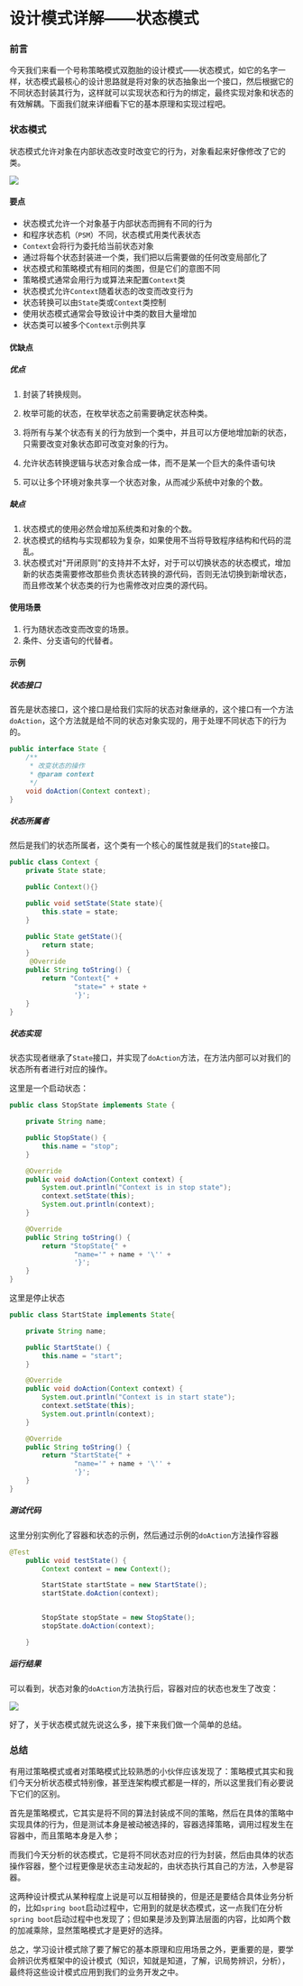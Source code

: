# 设计模式详解——状态模式

### 前言

今天我们来看一个号称策略模式双胞胎的设计模式——状态模式，如它的名字一样，状态模式最核心的设计思路就是将对象的状态抽象出一个接口，然后根据它的不同状态封装其行为，这样就可以实现状态和行为的绑定，最终实现对象和状态的有效解耦。下面我们就来详细看下它的基本原理和实现过程吧。

### 状态模式

状态模式允许对象在内部状态改变时改变它的行为，对象看起来好像修改了它的类。

![](https://syske-pic-bed.oss-cn-hangzhou.aliyuncs.com/imgs/blog/20211020085742.png)

#### 要点

- 状态模式允许一个对象基于内部状态而拥有不同的行为
- 和程序状态机（`PSM`）不同，状态模式用类代表状态
- `Context`会将行为委托给当前状态对象
- 通过将每个状态封装进一个类，我们把以后需要做的任何改变局部化了
- 状态模式和策略模式有相同的类图，但是它们的意图不同
- 策略模式通常会用行为或算法来配置`Context`类
- 状态模式允许`Context`随着状态的改变而改变行为
- 状态转换可以由`State`类或`Context`类控制
- 使用状态模式通常会导致设计中类的数目大量增加
- 状态类可以被多个`Context`示例共享



#### 优缺点

##### 优点

1. 封装了转换规则。

2. 枚举可能的状态，在枚举状态之前需要确定状态种类。 
3. 将所有与某个状态有关的行为放到一个类中，并且可以方便地增加新的状态，只需要改变对象状态即可改变对象的行为。 
4. 允许状态转换逻辑与状态对象合成一体，而不是某一个巨大的条件语句块
5. 可以让多个环境对象共享一个状态对象，从而减少系统中对象的个数。

##### 缺点

1. 状态模式的使用必然会增加系统类和对象的个数。
2. 状态模式的结构与实现都较为复杂，如果使用不当将导致程序结构和代码的混乱。
3. 状态模式对"开闭原则"的支持并不太好，对于可以切换状态的状态模式，增加新的状态类需要修改那些负责状态转换的源代码，否则无法切换到新增状态，而且修改某个状态类的行为也需修改对应类的源代码。

#### 使用场景 

1. 行为随状态改变而改变的场景。 
2. 条件、分支语句的代替者。

#### 示例

##### 状态接口

首先是状态接口，这个接口是给我们实际的状态对象继承的，这个接口有一个方法`doAction`，这个方法就是给不同的状态对象实现的，用于处理不同状态下的行为的。

```java
public interface State {
    /**
     * 改变状态的操作
     * @param context
     */
    void doAction(Context context);
}
```

##### 状态所属者

然后是我们的状态所属者，这个类有一个核心的属性就是我们的`State`接口。

```java
public class Context {
    private State state;

    public Context(){}

    public void setState(State state){
        this.state = state;
    }

    public State getState(){
        return state;
    }
     @Override
    public String toString() {
        return "Context{" +
                "state=" + state +
                '}';
    }
}
```

##### 状态实现

状态实现者继承了`State`接口，并实现了`doAction`方法，在方法内部可以对我们的状态所有者进行对应的操作。

这里是一个启动状态：

```java
public class StopState implements State {

    private String name;

    public StopState() {
        this.name = "stop";
    }

    @Override
    public void doAction(Context context) {
        System.out.println("Context is in stop state");
        context.setState(this);
        System.out.println(context);
    }

    @Override
    public String toString() {
        return "StopState{" +
                "name='" + name + '\'' +
                '}';
    }
}

```

这里是停止状态

```java
public class StartState implements State{

    private String name;

    public StartState() {
        this.name = "start";
    }

    @Override
    public void doAction(Context context) {
        System.out.println("Context is in start state");
        context.setState(this);
        System.out.println(context);
    }

    @Override
    public String toString() {
        return "StartState{" +
                "name='" + name + '\'' +
                '}';
    }
}
```

##### 测试代码

这里分别实例化了容器和状态的示例，然后通过示例的`doAction`方法操作容器

```java
@Test
    public void testState() {
        Context context = new Context();

        StartState startState = new StartState();
        startState.doAction(context);


        StopState stopState = new StopState();
        stopState.doAction(context);

    }
```

##### 运行结果

可以看到，状态对象的`doAction`方法执行后，容器对应的状态也发生了改变：

![](https://syske-pic-bed.oss-cn-hangzhou.aliyuncs.com/imgs/blog/20211020220119.png)

好了，关于状态模式就先说这么多，接下来我们做一个简单的总结。



### 总结

有用过策略模式或者对策略模式比较熟悉的小伙伴应该发现了：策略模式其实和我们今天分析状态模式特别像，甚至连架构模式都是一样的，所以这里我们有必要说下它们的区别。

首先是策略模式，它其实是将不同的算法封装成不同的策略，然后在具体的策略中实现具体的行为，但是测试本身是被动被选择的，容器选择策略，调用过程发生在容器中，而且策略本身是入参；

而我们今天分析的状态模式，它是将不同状态对应的行为封装，然后由具体的状态操作容器，整个过程更像是状态主动发起的，由状态执行其自己的方法，入参是容器。

这两种设计模式从某种程度上说是可以互相替换的，但是还是要结合具体业务分析的，比如`spring boot`启动过程中，它用到的就是状态模式，这一点我们在分析`spring boot`启动过程中也发现了；但如果是涉及到算法层面的内容，比如两个数的加减乘除，显然策略模式才是更好的选择。

总之，学习设计模式除了要了解它的基本原理和应用场景之外，更重要的是，要学会辨识优秀框架中的设计模式（知识，知就是知道，了解，识局势辨识，分析），最终将这些设计模式应用到我们的业务开发之中。

